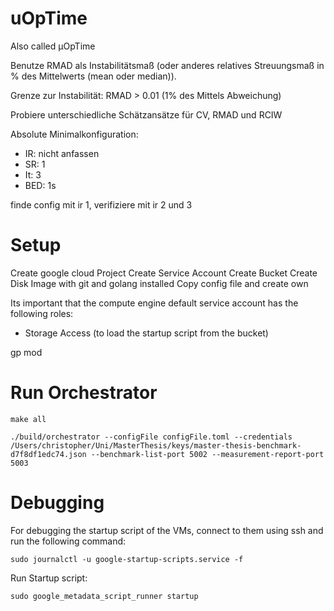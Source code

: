 # uOpTime

Also called μOpTime

Benutze RMAD als Instabilitätsmaß (oder anderes relatives Streuungsmaß in % des Mittelwerts (mean oder median)).

Grenze zur Instabilität: RMAD > 0.01 (1% des Mittels Abweichung)

Probiere unterschiedliche Schätzansätze für CV, RMAD und RCIW

Absolute Minimalkonfiguration:
- IR: nicht anfassen
- SR: 1
- It: 3
- BED: 1s


finde config mit ir 1, verifiziere mit ir 2 und 3



# Setup

Create google cloud Project
Create Service Account
Create Bucket
Create Disk Image with git and golang installed
Copy config file and create own

Its important that the compute engine default service account has the following roles:
- Storage Access (to load the startup script from the bucket)

gp mod

# Run Orchestrator

```
make all
```

```
./build/orchestrator --configFile configFile.toml --credentials /Users/christopher/Uni/MasterThesis/keys/master-thesis-benchmark-d7f8df1edc74.json --benchmark-list-port 5002 --measurement-report-port 5003
```

# Debugging

For debugging the startup script of the VMs, connect to them using ssh and run the following command:
```
sudo journalctl -u google-startup-scripts.service -f
```

Run Startup script:
```
sudo google_metadata_script_runner startup
```